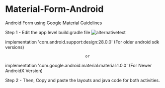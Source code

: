 # Material-Form-Android
Android Form using Google Material Guidelines

Step 1 - Edit the app level build.gradle file ![alternativetext](app/build.gradle)

implementation 'com.android.support:design:28.0.0'    (For older android sdk versions)

                                        or

implementation 'com.google.android.material:material:1.0.0'       (For Newer AndroidX Version)



Step 2 - Then, Copy and paste the layouts and java code for both activities.
